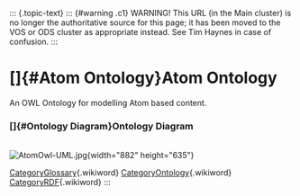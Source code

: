 ::: {.topic-text}
::: {#warning .c1}
WARNING! This URL (in the Main cluster) is no longer the authoritative
source for this page; it has been moved to the VOS or ODS cluster as
appropriate instead. See Tim Haynes in case of confusion.
:::

[]{#Atom Ontology}Atom Ontology
===============================

An OWL Ontology for modelling Atom based content.

### []{#Ontology Diagram}Ontology Diagram

\
![AtomOwl-UML.jpg](AtomOWL/AtomOwl-UML.jpg){width="882" height="635"}

[CategoryGlossary](http://vos.openlinksw.com:80/dataspace/owiki/wiki/VOS/CategoryGlossary){.wikiword}
[CategoryOntology](http://vos.openlinksw.com:80/dataspace/owiki/wiki/VOS/CategoryOntology){.wikiword}
[CategoryRDF](http://vos.openlinksw.com:80/dataspace/owiki/wiki/VOS/CategoryRDF){.wikiword}
:::
